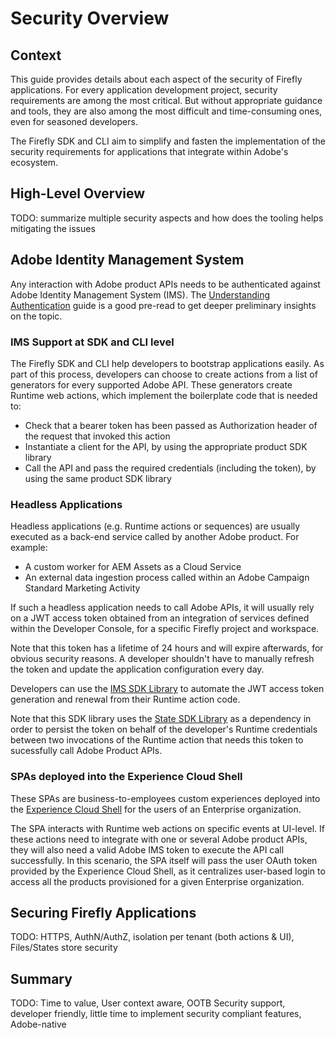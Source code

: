 # Security Overview

## Context

This guide provides details about each aspect of the security of Firefly applications. For every application development project, security requirements are among the most critical. But without appropriate guidance and tools, they are also among the most difficult and time-consuming ones, even for seasoned developers.

The Firefly SDK and CLI aim to simplify and fasten the implementation of the security requirements for applications that integrate within Adobe's ecosystem.

## High-Level Overview

TODO: summarize multiple security aspects and how does the tooling helps mitigating the issues

## Adobe Identity Management System

Any interaction with Adobe product APIs needs to be authenticated against Adobe Identity Management System (IMS).
The [Understanding Authentication](understanding_authentication.md) guide is a good pre-read to get deeper preliminary insights on the topic.

### IMS Support at SDK and CLI level

The Firefly SDK and CLI help developers to bootstrap applications easily. As part of this process, developers can choose to create actions from a list of generators for every supported Adobe API.
These generators create Runtime web actions, which implement the boilerplate code that is needed to:

- Check that a bearer token has been passed as Authorization header of the request that invoked this action
- Instantiate a client for the API, by using the appropriate product SDK library
- Call the API and pass the required credentials (including the token), by using the same product SDK library

### Headless Applications

Headless applications (e.g. Runtime actions or sequences) are usually executed as a back-end service called by another Adobe product. For example:

- A custom worker for AEM Assets as a Cloud Service
- An external data ingestion process called within an Adobe Campaign Standard Marketing Activity

If such a headless application needs to call Adobe APIs, it will usually rely on a JWT access token obtained from an integration of services defined within the Developer Console, for a specific Firefly project and workspace.

Note that this token has a lifetime of 24 hours and will expire afterwards, for obvious security reasons. A developer shouldn't have to manually refresh the token and update the application configuration every day.

Developers can use the [IMS SDK Library](https://github.com/adobe/aio-lib-ims) to automate the JWT access token generation and renewal from their Runtime action code.

Note that this SDK library uses the [State SDK Library](https://github.com/adobe/aio-lib-state) as a dependency in order to persist the token on behalf of the developer's Runtime credentials between two invocations of the Runtime action that needs this token to sucessfully call Adobe Product APIs.

### SPAs deployed into the Experience Cloud Shell

These SPAs are business-to-employees custom experiences deployed into the [Experience Cloud Shell](https://experience.adobe.com) for the users of an Enterprise organization.

The SPA interacts with Runtime web actions on specific events at UI-level. If these actions need to integrate with one or several Adobe product APIs, they will also need a valid Adobe IMS token to execute the API call successfully.
In this scenario, the SPA itself will pass the user OAuth token provided by the Experience Cloud Shell, as it centralizes user-based login to access all the products provisioned for a given Enterprise organization.

## Securing Firefly Applications

TODO: HTTPS, AuthN/AuthZ, isolation per tenant (both actions & UI), Files/States store security

## Summary

TODO: Time to value, User context aware, OOTB Security support, developer friendly, little time to implement security compliant features, Adobe-native 
